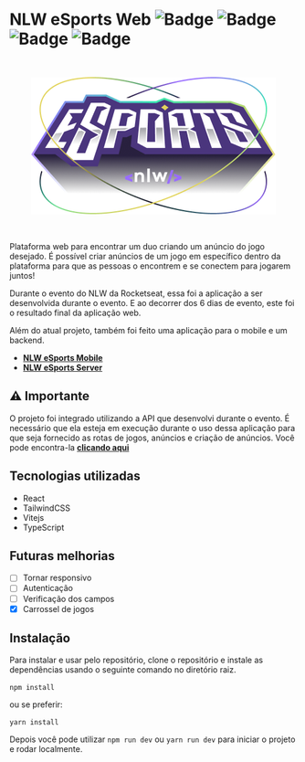 # NLW eSports Web ![Badge](https://img.shields.io/static/v1?label=tailwindcss&message=v3.1.8&color=lightblue&style=flat&logo=TAILWINDCSS)  ![Badge](https://img.shields.io/static/v1?label=vitejs&message=v3.1.8&color=purple&style=flat&logo=VITE) ![Badge](https://img.shields.io/static/v1?label=react&message=v18.2.0&color=blue&style=flat&logo=REACT) ![Badge](https://img.shields.io/static/v1?label=typescript&message=v4.7.4&color=blue&style=flat&logo=TYPESCRIPT)
 
<br />
<p align="center">
  <img src="https://github.com/ImFelippe365/nlw-esports-mobile/blob/main/src/assets/logo-nlw-esports%402x.png" />
</p>
<br />

Plataforma web para encontrar um duo criando um anúncio do jogo desejado. 
É possível criar anúncios de um jogo em específico dentro da plataforma para que as pessoas o encontrem e se conectem para jogarem juntos! 

Durante o evento do NLW da Rocketseat, essa foi a aplicação a ser desenvolvida durante o evento.
E ao decorrer dos 6 dias de evento, este foi o resultado final da aplicação web.

Além do atual projeto, também foi feito uma aplicação para o mobile e um backend.

- **[NLW eSports Mobile](https://github.com/ImFelippe365/nlw-esports-mobile)**
- **[NLW eSports Server](https://github.com/ImFelippe365/nlw-esports-server)**

## ⚠️ Importante

O projeto foi integrado utilizando a API que desenvolvi durante o evento. É necessário que ela esteja em execução durante o uso dessa aplicação para que seja fornecido as rotas de jogos, anúncios e criação de anúncios. Você pode encontra-la **[clicando aqui](https://github.com/ImFelippe365/nlw-esports-server)**

## Tecnologias utilizadas

- React
- TailwindCSS
- Vitejs
- TypeScript

## Futuras melhorias

- [ ] Tornar responsivo
- [ ] Autenticação
- [ ] Verificação dos campos
- [x] Carrossel de jogos

## Instalação

Para instalar e usar pelo repositório, clone o repositório e instale as dependências usando o seguinte comando no diretório raiz.

```
npm install
```

ou se preferir:

```
yarn install
```

Depois você pode utilizar ``npm run dev`` ou ``yarn run dev`` para iniciar o projeto e rodar localmente.
